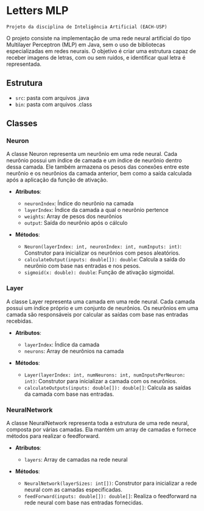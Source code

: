 # Letters MLP
    Projeto da disciplina de Inteligência Artificial (EACH-USP)

O projeto consiste na implementação de uma rede neural artificial do tipo Multilayer Perceptron (MLP) em Java, sem o uso de bibliotecas especializadas em redes neurais. O objetivo é criar uma estrutura capaz de receber imagens de letras, com ou sem ruídos, e identificar qual letra é representada.

## Estrutura

- `src`: pasta com arquivos .java
- `bin`: pasta com arquivos .class

## Classes

### Neuron
A classe Neuron representa um neurônio em uma rede neural. Cada neurônio possui um índice de camada e um índice de neurônio dentro dessa camada. Ele também armazena os pesos das conexões entre este neurônio e os neurônios da camada anterior, bem como a saída calculada após a aplicação da função de ativação.
- **Atributos**:
  - `neuronIndex`: Índice do neurônio na camada
  - `layerIndex`: Índice da camada a qual o neurônio pertence
  - `weights`: Array de pesos dos neurônios
  - `output`: Saída do neurônio após o cálculo

- **Métodos**:
  - `Neuron(layerIndex: int, neuronIndex: int, numInputs: int)`: Construtor para inicializar os neurônios com pesos aleatórios.
  - `calculateOutput(inputs: double[]): double`: Calcula a saída do neurônio com base nas entradas e nos pesos.
  - `sigmoid(x: double): double`: Função de ativação sigmoidal.

### Layer
A classe Layer representa uma camada em uma rede neural. Cada camada possui um índice próprio e um conjunto de neurônios. Os neurônios em uma camada são responsáveis por calcular as saídas com base nas entradas recebidas.
- **Atributos**:
  - `layerIndex`: Índice da camada
  - `neurons`: Array de neurônios na camada

- **Métodos**:
  - `Layer(layerIndex: int, numNeurons: int, numInputsPerNeuron: int)`: Construtor para inicializar a camada com os neurônios.
  - `calculateOutputs(inputs: double[]): double[]`: Calcula as saídas da camada com base nas entradas.

### NeuralNetwork
A classe NeuralNetwork representa toda a estrutura de uma rede neural, composta por várias camadas. Ela mantém um array de camadas e fornece métodos para realizar o feedforward.
- **Atributos**:
  - `layers`: Array de camadas na rede neural

- **Métodos**:
  - `NeuralNetwork(layerSizes: int[])`: Construtor para inicializar a rede neural com as camadas especificadas.
  - `feedForward(inputs: double[]): double[]`: Realiza o feedforward na rede neural com base nas entradas fornecidas.
